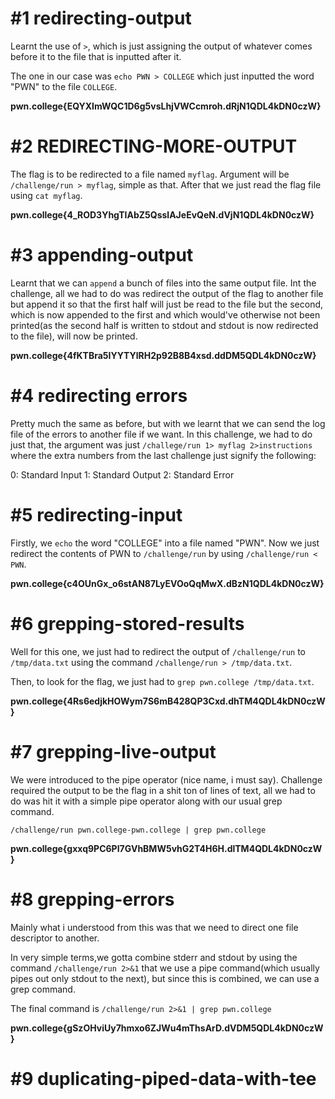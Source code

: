 # #1 redirecting-output

 Learnt the use of `>`, which is just assigning the output of whatever comes before it to the file that is inputted after it.
 
 The one in our case was `echo PWN > COLLEGE`
 which just inputted the word "PWN" to the file `COLLEGE`.
 
**pwn.college{EQYXImWQC1D6g5vsLhjVWCcmroh.dRjN1QDL4kDN0czW}**

# #2 REDIRECTING-MORE-OUTPUT

The flag is to be redirected to a file named `myflag`. Argument will be `/challenge/run > myflag`, simple as that. After that we just read the flag file using `cat myflag`.

**pwn.college{4_ROD3YhgTIAbZ5QsslAJeEvQeN.dVjN1QDL4kDN0czW}**

# #3 appending-output

Learnt that we can `append` a bunch of files into the same output file. Int the challenge, all we had to do was redirect the output of the flag to another file but append it so that the first half will just be read to the file but the second, which is now appended to the first and which would've otherwise not been printed(as the second half is written to stdout and stdout is now redirected to the file), will now be printed. 

**pwn.college{4fKTBra5IYYTYlRH2p92B8B4xsd.ddDM5QDL4kDN0czW}**

# #4 redirecting errors

Pretty much the same as before, but with we learnt that we can send the log file of the errors to another file if we want. In this challenge, we had to do just that, the argument was just `/challege/run 1> myflag 2>instructions`
where the extra numbers from the last challenge just signify the following: 

0: Standard Input
1: Standard Output
2: Standard Error

# #5 redirecting-input

Firstly, we `echo` the word "COLLEGE" into a file named "PWN". Now we just redirect the contents of PWN to `/challenge/run` by using `/challenge/run < PWN`.

**pwn.college{c4OUnGx_o6stAN87LyEVOoQqMwX.dBzN1QDL4kDN0czW}**

# #6 grepping-stored-results

Well for this one, we just had to redirect the output of `/challenge/run` to `/tmp/data.txt` using the command `/challenge/run > /tmp/data.txt`.

Then, to look for the flag, we just had to `grep pwn.college /tmp/data.txt`.


**pwn.college{4Rs6edjkHOWym7S6mB428QP3Cxd.dhTM4QDL4kDN0czW}**

# #7 grepping-live-output

We were introduced to the pipe operator (nice name, i must say). Challenge required the output to be the flag in a shit ton of lines of text, all we had to do was hit it with a simple pipe operator along with our usual grep command. 

`/challenge/run pwn.college-pwn.college | grep pwn.college`

**pwn.college{gxxq9PC6PI7GVhBMW5vhG2T4H6H.dlTM4QDL4kDN0czW}**

# #8 grepping-errors

Mainly what i understood from this was that we need to direct one file descriptor to another. 

In very simple terms,we gotta combine stderr and stdout by using the command `/challenge/run 2>&1`
that we use a pipe command(which usually pipes out only stdout to the next), but since this is combined, we can use a grep command.

The final command is `/challenge/run 2>&1 | grep pwn.college`

**pwn.college{gSzOHviUy7hmxo6ZJWu4mThsArD.dVDM5QDL4kDN0czW}**

# #9 duplicating-piped-data-with-tee


